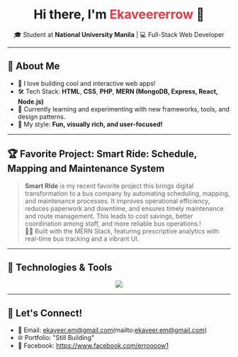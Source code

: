 <!-- Profile Header -->
<p align="center">
</p>

<h1 align="center">Hi there, I'm <span style="color:#e63946;">Ekaveererrow</span> 👋</h1>
<p align="center">🎓 Student at <b>National University Manila</b> | 💻 Full-Stack Web Developer</p>

---

## 🚀 About Me

- 🌟 I love building cool and interactive web apps!
- 🛠️ Tech Stack: **HTML**, **CSS**, **PHP**, **MERN (MongoDB, Express, React, Node.js)**
- 🏫 Currently learning and experimenting with new frameworks, tools, and design patterns.
- 🎨 My style: **Fun, visually rich, and user-focused!**

---

## 🏆 Favorite Project: Smart Ride: Schedule, Mapping and Maintenance System

> **Smart RIde** is my recent favorite project this brings digital transformation to a bus company by automating scheduling, mapping, and maintenance processes. It improves operational efficiency, reduces paperwork and downtime, and ensures timely maintenance and route management. This leads to cost savings, better coordination among staff, and more reliable bus operations.!  
> 🚗✨ Built with the MERN Stack, featuring prescriptive analytics with real-time bus tracking and a vibrant UI.

---

## 🔧 Technologies & Tools

<p align="center">
  <img src="https://skillicons.dev/icons?i=html,css,php,react,nodejs,mongodb,js,git" />
</p>

---

## 💬 Let's Connect!

- 📧 Email: ekaveer.em@gmail.com(mailto:ekaveer.em@gmail.com)
- 🌐 Portfolio: "Still Building"
- 📱 Facebook: https://www.facebook.com/erroooow1
